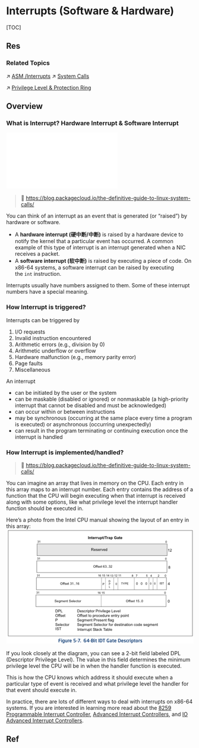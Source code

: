 # Interrupts (Software & Hardware)

[TOC]



## Res
### Related Topics
↗ [ASM /Interrupts](../../../👩‍💻%20Computer%20Languages%20&%20Programming%20Methodology/ASM%20(Assembly%20Languages)/⚡️%20ASM%20Advance/Interrupts/Interrupts.md)
↗ [System Calls](../../../👷🏾‍♂️%20Computer%20System/Operating%20System%20&%20OS%20Kernel%20(Theory%20Part)/OS%20Processes%20&%20Automata%20Management%20(CPU%20+%20Main%20Memory%20Resource)/📌%20Processes%20Description%20&%20Control/System%20Calls/System%20Calls.md)

↗ [Privilege Level & Protection Ring](../../../👷🏾‍♂️%20Computer%20System/Computer%20Architecture/Instruction%20Set%20Architecture%20(ISA)%20&%20Processor%20Architecture/📌%20ISA%20Basics/Privilege%20Level%20&%20Protection%20Ring.md)



## Overview
### What is Interrupt? Hardware Interrupt & Software Interrupt
![protection_ring.excalidraw | 800](../../../../../../Assets/Illustrations/Computer%20System/protection_ring.excalidraw.md)

> 🔗 https://blog.packagecloud.io/the-definitive-guide-to-linux-system-calls/

You can think of an interrupt as an event that is generated (or “raised”) by hardware or software.
- A **hardware interrupt (硬中断/中断)** is raised by a hardware device to notify the kernel that a particular event has occurred. A common example of this type of interrupt is an interrupt generated when a NIC receives a packet.
- A **software interrupt (软中断)** is raised by executing a piece of code. On x86-64 systems, a software interrupt can be raised by executing the `int` instruction.

Interrupts usually have numbers assigned to them. Some of these interrupt numbers have a special meaning.


### How Interrupt is triggered?
Interrupts can be triggered by
1. I/O requests
2. Invalid instruction encountered 
3. Arithmetic errors (e.g., division by 0)  
4. Arithmetic underflow or overflow  
5. Hardware malfunction (e.g., memory parity error)
6. Page faults
7. Miscellaneous

An interrupt 
- can be initiated by the user or the system
- can be maskable (disabled or ignored) or nonmaskable (a high-priority interrupt that cannot be disabled and must be acknowledged)
- can occur within or between instructions
- may be synchronous (occurring at the same place every time a program is executed) or asynchronous (occurring unexpectedly)
- can result in the program terminating or continuing execution once the interrupt is handled


### How Interrupt is implemented/handled?
> 🔗 https://blog.packagecloud.io/the-definitive-guide-to-linux-system-calls/

You can imagine an array that lives in memory on the CPU. Each entry in this array maps to an interrupt number. Each entry contains the address of a function that the CPU will begin executing when that interrupt is received along with some options, like what privilege level the interrupt handler function should be executed in.

Here’s a photo from the Intel CPU manual showing the layout of an entry in this array:
![](../../../../../Assets/Pics/Pasted%20image%2020240222133648.png)

If you look closely at the diagram, you can see a 2-bit field labeled DPL (Descriptor Privilege Level). The value in this field determines the minimum privilege level the CPU will be in when the handler function is executed.

This is how the CPU knows which address it should execute when a particular type of event is received and what privilege level the handler for that event should execute in.

In practice, there are lots of different ways to deal with interrupts on x86-64 systems. If you are interested in learning more read about the [8259 Programmable Interrupt Controller](http://wiki.osdev.org/8259_PIC), [Advanced Interrupt Controllers](http://wiki.osdev.org/APIC), and [IO Advanced Interrupt Controllers](http://wiki.osdev.org/IOAPIC).



## Ref
[操作系统 | 中断 & 系统调用浅析 - 彭旭锐的文章 - 知乎]: https://zhuanlan.zhihu.com/p/289410487
